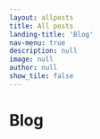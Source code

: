 ```yaml
---
layout: allposts
title: All posts
landing-title: 'Blog'
nav-menu: true
description: null
image: null
author: null
show_tile: false
---
```


<h1>Blog</h1>
